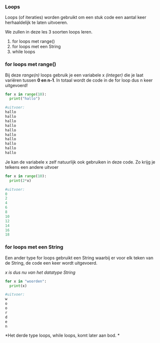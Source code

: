### Loops

Loops (of iteraties) worden gebruikt om een stuk code een aantal keer herhaaldelijk te laten uitvoeren.

We zullen in deze les 3 soorten loops leren.

1. for loops met range()
2. for loops met een String
3. while loops 

### for loops met range()

Bij deze *range(n)* loops gebruik je een variabele x *(integer)* die je laat variëren tussen **0 en n-1**. 
In totaal wordt de code in de for loop dus n keer uitgevoerd!

```python
for x in range(10):
  print("hallo")

#uitvoer:
hallo
hallo
hallo
hallo
hallo
hallo
hallo
hallo
hallo
hallo
```

Je kan de variabele x zelf natuurlijk ook gebruiken in deze code. Zo krijg je telkens een andere uitvoer
```python
for x in range(10):
  print(2*x)

#uitvoer:
0
2
4
6
8
10
12
14
16
18
```

### for loops met een String

Een ander type for loops gebruikt een String waarbij er voor elk teken van de String, de code een keer wordt uitgevoerd.

*x is dus nu van het datatype String*

```python
for x in "woorden":
  print(x)

#uitvoer:
w
o
o
r
d
e
n
```

*Het derde type loops, while loops, komt later aan bod. *
